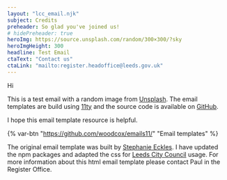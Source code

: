 ```yaml
---
layout: "lcc_email.njk"
subject: Credits
preheader: So glad you've joined us!
# hidePreheader: true
heroImg: https://source.unsplash.com/random/300×300/?sky
heroImgHeight: 300
headline: Test Email
ctaText: "Contact us"
ctaLink: "mailto:register.headoffice@leeds.gov.uk"
---
```


Hi

This is a test email with a random image from [Unsplash](https://unsplash.com/). The email templates are build using [11ty](https://11ty.dev) and the source code is available on [GitHub](https://github.com/woodcox/emails11).

I hope this email template resource is helpful.

{% var-btn "https://github.com/woodcox/emails11/" "Email templates" %}

The original email template was built by [Stephanie Eckles](https://11ty.rocks/#email-generator). I have updated the npm packages and adapted the css for [Leeds City Council](https://www.leeds.gov.uk/) usage. For more information about this html email template please contact Paul in the Register Office.
